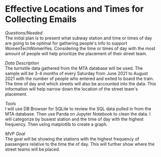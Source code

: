 # Effective Locations and Times for Collecting Emails

*Questions/Needed*
<br>
The initial plan is to present what subway station and time or times of day are going to be optimal for gathering people's info to support WomenTechWomenYes. Considering the time or times of day with the most amount of people will help prioritize the placement of their street team.

*Data Description*
<br>
The turnstile data gathered from the MTA database will be used. The sample will be 3-4 months of every Saturday from June 2021 to August 2021 with the number of people who entered and exited to board the train. The time of day and which streets will also be accounted into the data. This information will help narrow down the location of the street team's placement.

*Tools*
<br>
I will use DB Browser for SQLite to review the SQL data pulled in from the MTA database. Then use Panda on Jupyter Notebook to clean the data. I will categorize by busiest station and the time of day with the highest frequency.  Then using matplotlib to create a graph.

*MVP Goal*
<br>
The goal will be showing the stations with the highest frequency of passengers relative to the time the of day. This will further show where the street teams will be placed.
